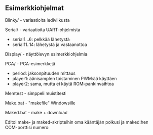 ## Esimerkkiohjelmat

Blinky/ - variaatioita ledivilkusta

Serial/ - variaatioita UART-ohjelmista
- serial1...6: pelkkää lähetystä
- serial11..14: lähetystä ja vastaanottoa

Display/ - näyttölevyn esimerkkiohjelmia

PCA/ - PCA-esimerkkejä
- period: jaksonpituuden mittaus
- player1: äänisamplen toistaminen PWM:ää käyttäen
- player2: sama, mutta ei käytä ROM-pankinvaihtoa

Memtest - simppeli muistitesti

Make.bat - "makefile" Windowsille

Maked.bat - make + download

Editoi make- ja maked-skripteihin oma kääntäjän polkusi ja maked:hen COM-porttisi numero


